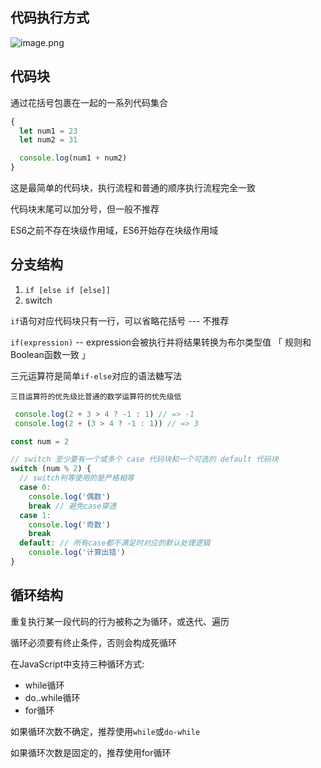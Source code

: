 ## 代码执行方式

![image.png](https://p3-juejin.byteimg.com/tos-cn-i-k3u1fbpfcp/85d5471ac07247c09d8c735c10bc8740~tplv-k3u1fbpfcp-zoom-1.image)



## 代码块

通过花括号包裹在一起的一系列代码集合

```js
{
  let num1 = 23
  let num2 = 31

  console.log(num1 + num2)
}
```

这是最简单的代码块，执行流程和普通的顺序执行流程完全一致

代码块末尾可以加分号，但一般不推荐

ES6之前不存在块级作用域，ES6开始存在块级作用域



## 分支结构

1. `if [else if [else]]` 
2. switch



`if`语句对应代码块只有一行，可以省略花括号 --- 不推荐

`if(expression)` -- expression会被执行并将结果转换为布尔类型值 「 规则和Boolean函数一致 」



三元运算符是简单`if-else`对应的语法糖写法

`三目运算符的优先级比普通的数学运算符的优先级低`

```js
 console.log(2 + 3 > 4 ? -1 : 1) // => -1
 console.log(2 + (3 > 4 ? -1 : 1)) // => 3
```



```js
const num = 2

// switch 至少要有一个或多个 case 代码块和一个可选的 default 代码块
switch (num % 2) {
  // switch判等使用的是严格相等
  case 0:
    console.log('偶数')
    break // 避免case穿透
  case 1:
    console.log('奇数')
    break
  default: // 所有case都不满足时对应的默认处理逻辑
    console.log('计算出错')
}
```



## 循环结构

重复执行某一段代码的行为被称之为循环，或迭代、遍历

循环必须要有终止条件，否则会构成死循环



在JavaScript中支持三种循环方式:

+ while循环
+ do..while循环
+ for循环



如果循环次数不确定，推荐使用`while`或`do-while`

如果循环次数是固定的，推荐使用for循环